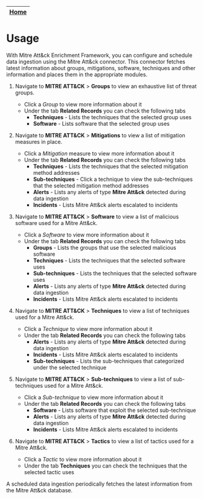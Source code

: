 | [Home](https://github.com/fortinet-fortisoar/solution-pack-mitre-attack-enrichment-framework/blob/develop/README.md) | 
|--------------------------------------------|

# Usage

With Mitre Att&ck Enrichment Framework, you can configure and schedule data ingestion using the Mitre Att&ck connector. This connector fetches latest information about groups, mitigations, software, techniques and other information and places them in the appropriate modules.

1. Navigate to **MITRE ATT&CK** > **Groups** to view an exhaustive list of threat groups.
    - Click a *Group* to view more information about it
    - Under the tab **Related Records** you can check the following tabs
        - **Techniques** - Lists the techniques that the selected group uses
        - **Software** - Lists software that the selected group uses

2. Navigate to **MITRE ATT&CK** > **Mitigations** to view a list of mitigation measures in place.
    - Click a *Mitigation* measure to view more information about it
    - Under the tab **Related Records** you can check the following tabs
        - **Techniques** - Lists the techniques that the selected mitigation method addresses
        - **Sub-techniques** - Click a technique to view the sub-techniques that the selected mitigation method addresses
        - **Alerts** - Lists any alerts of type **Mitre Att&ck** detected during data ingestion
        - **Incidents** - Lists Mitre Att&ck alerts escalated to incidents

3. Navigate to **MITRE ATT&CK** > **Software** to view a list of malicious software used for a Mitre Att&ck.
    - Click a *Software* to view more information about it
    - Under the tab **Related Records** you can check the following tabs
        - **Groups** - Lists the groups that use the selected malicious software
        - **Techniques** - Lists the techniques that the selected software uses
        - **Sub-techniques** - Lists the techniques that the selected software uses
        - **Alerts** - Lists any alerts of type **Mitre Att&ck** detected during data ingestion
        - **Incidents** - Lists Mitre Att&ck alerts escalated to incidents

4. Navigate to **MITRE ATT&CK** > **Techniques** to view a list of techniques used for a Mitre Att&ck.
    - Click a *Technique* to view more information about it
    - Under the tab **Related Records** you can check the following tabs
        - **Alerts** - Lists any alerts of type **Mitre Att&ck** detected during data ingestion
        - **Incidents** - Lists Mitre Att&ck alerts escalated to incidents
        - **Sub-techniques** - Lists the sub-techniques that categorized under the selected technique

5. Navigate to **MITRE ATT&CK** > **Sub-techniques** to view a list of sub-techniques used for a Mitre Att&ck.
    - Click a *Sub-technique* to view more information about it
    - Under the tab **Related Records** you can check the following tabs
        - **Software** - Lists software that exploit the selected sub-technique
        - **Alerts** - Lists any alerts of type **Mitre Att&ck** detected during data ingestion
        - **Incidents** - Lists Mitre Att&ck alerts escalated to incidents

6. Navigate to **MITRE ATT&CK** > **Tactics** to view a list of tactics used for a Mitre Att&ck.
    - Click a *Tactic* to view more information about it
    - Under the tab **Techniques** you can check the techniques that the selected tactic uses

A scheduled data ingestion periodically fetches the latest information from the Mitre Att&ck database.
